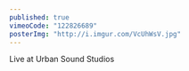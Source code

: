 ```yaml
---
published: true
vimeoCode: "122826689"
posterImg: "http://i.imgur.com/VcUhWsV.jpg"
---
```


Live at Urban Sound Studios